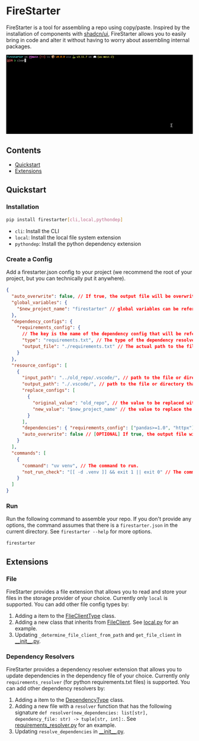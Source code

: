 # FireStarter

FireStarter is a tool for assembling a repo using copy/paste. Inspired by the installation of components with [shadcn/ui](https://ui.shadcn.com/), FireStarter allows you to easily bring in code and alter it without having to worry about assembling internal packages.

![Run](./images/run.gif)

## Contents

- [Quickstart](#quickstart)
- [Extensions](#extensions)

## Quickstart

### Installation

```bash
pip install firestarter[cli,local,pythondep]
```

- `cli`: Install the CLI
- `local`: Install the local file system extension
- `pythondep`: Install the python dependency extension

### Create a Config

Add a firestarter.json config to your project (we recommend the root of your project, but you can technically put it anywhere).

```json
{
  "auto_overwrite": false, // If true, the output file will be overwritten if it already exists. If false, the system will not overwrite the existing file. This can be overridden by the auto_overwrite flag in the resource_configs. Default is Fa
  "global_variables": {
    "$new_project_name": "firestarter" // global variables can be referenced within the resource_configs. The key must start with $.
  },
  "dependency_configs": {
    "requirements_config": {
      // The key is the name of the dependency config that will be referenced in the resource_configs.
      "type": "requirements.txt", // The type of the dependency resolver.
      "output_file": "./requirements.txt" // The actual path to the file that contains the dependency
    }
  },
  "resource_configs": [
    {
      "input_path": "../old_repo/.vscode/", // path to the file or directory that will be copied. if it's a directory, the entire directory will be copied.
      "output_path": "./.vscode/", // path to the file or directory that the input will be copied to. If it's a directory, the input filenames will be used
      "replace_configs": [
        {
          "original_value": "old_repo", // the value to be replaced within the file, can reference global variables.
          "new_value": "$new_project_name" // the value to replace the original value with, can reference global variables.
        }
      ],
      "dependencies": { "requirements_config": ["pandas>=1.0", "httpx"] }, // The dependencies to be installed. The key is the name of the dependency config that will be referenced in the resource_configs.
      "auto_overwrite": false // [OPTIONAL] If true, the output file will be overwritten if it already exists. If false, the system will prompt or skip the overwrite. If not provided, the value of "auto_overwrite" at the top level will be used.
    }
  ],
  "commands": [
    {
      "command": "uv venv", // The command to run.
      "not_run_check": "[[ -d .venv ]] && exit 1 || exit 0" // The command to run to check if the command should be run. If the command returns 0, the command will be run. If the command returns any other value, the command will not be run.
    }
  ]
}
```

### Run

Run the following command to assemble your repo. If you don't provide any options, the command assumes that there is a `firestarter.json` in the current directory. See `firestarter --help` for more options.

```bash
firestarter
```

## Extensions

### File

FireStarter provides a file extension that allows you to read and store your files in the storage provider of your choice. Currently only `local` is supported. You can add other file config types by:

1. Adding a item to the [FlieClientType](./src/firestarter/file/utils.py#L126) class.
1. Adding a new class that inherits from [FileClient](./src/firestarter/file/utils.py#L45). See [local.py](./src/firestarter/file/local.py) for an example.
1. Updating `_determine_file_client_from_path` and `get_file_client` in [\_\_init\_\_.py](./src/firestarter/file/__init__.py).

### Dependency Resolvers

FireStarter provides a dependency resolver extension that allows you to update dependencies in the dependency file of your choice. Currently only `requirements_resolver` (for python requirements.txt files) is supported. You can add other dependency resolvers by:

1. Adding a item to the [DependencyType](./src/firestarter/dependency_resolvers/utils.py#L9) class.
1. Adding a new file with a `resolver` function that has the following signature `def resolver(new_dependencies: list[str], dependency_file: str) -> tuple[str, int]:`. See [requirements_resolver.py](./src/firestarter/dependency_resolvers/requirements_resolver.py#L22) for an example.
1. Updating `resolve_dependencies` in [\_\_init\_\_.py](./src/firestarter/dependency_resolvers/__init__.py).
